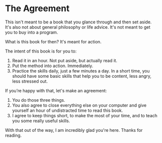 The Agreement
=============

This isn't meant to be a book that you glance through and then set aside. It's also not about general philosophy or life advice. It's not meant to get you to buy into a program.

What is this book for then? It's meant for action. 

The intent of this book is for you to:

1. Read it in an hour. Not put aside, but actually read it. 
2. Put the method into action. Immediately.
3. Practice the skills daily, just a few minutes a day. In a short time, you should have some basic skills that help you to be content, less angry, less stressed out.


If you’re happy with that, let's make an agreement:

1. You do those three things.
2. You also agree to close everything else on your computer and give yourself an hour of undistracted time to read this book.
3. I agree to keep things short, to make the most of your time, and to teach you some really useful skills.

With that out of the way, I am incredibly glad you're here. Thanks for reading.

